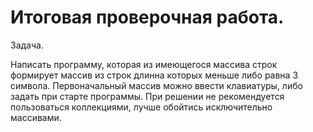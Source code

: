 # Итоговая проверочная работа.

Задача.

Написать программу, которая из имеющегося массива строк формирует массив из строк длинна которых меньше либо равна 3 символа. Первоначальный массив можно ввести клавиатуры, либо задать при старте программы. При решении не рекомендуется пользоваться коллекциями, лучше обойтись исключительно массивами.
